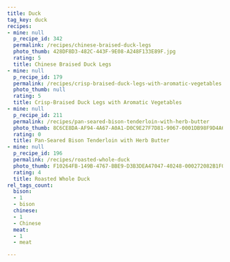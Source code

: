 ```yaml
---
title: Duck
tag_key: duck
recipes:
- mine: null
  p_recipe_id: 342
  permalink: /recipes/chinese-braised-duck-legs
  photo_thumb: 428DF8D3-482C-443F-9E08-A248F133E89F.jpg
  rating: 5
  title: Chinese Braised Duck Legs
- mine: null
  p_recipe_id: 179
  permalink: /recipes/crisp-braised-duck-legs-with-aromatic-vegetables
  photo_thumb: null
  rating: 5
  title: Crisp-Braised Duck Legs with Aromatic Vegetables
- mine: null
  p_recipe_id: 211
  permalink: /recipes/pan-seared-bison-tenderloin-with-herb-butter
  photo_thumb: 8C6CE8DA-AF94-4A67-A0A1-D0C9E27F7D81-9067-0001DB98F9D4A65D.jpg
  rating: 0
  title: Pan-Seared Bison Tenderloin with Herb Butter
- mine: null
  p_recipe_id: 196
  permalink: /recipes/roasted-whole-duck
  photo_thumb: F10264FB-149B-4767-BBE9-D3B3DEA47047-40248-000272082B1F0C13.jpg
  rating: 4
  title: Roasted Whole Duck
rel_tags_count:
  bison:
  - 1
  - bison
  chinese:
  - 1
  - Chinese
  meat:
  - 1
  - meat

---
```

